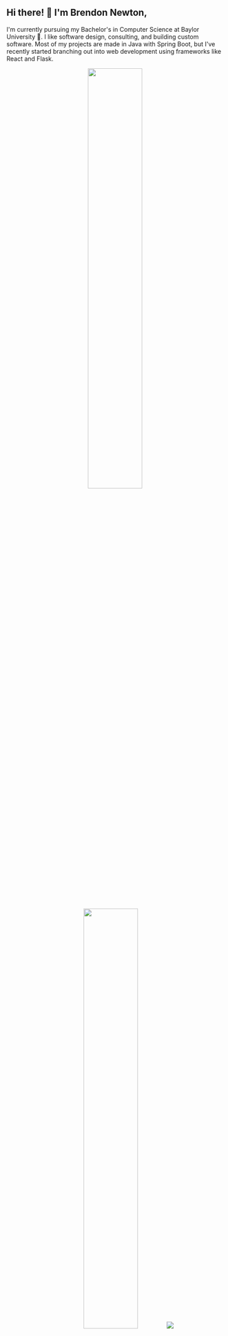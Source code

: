 ## Hi there! 👋 I'm Brendon Newton,

I'm currently pursuing my Bachelor's in Computer Science at Baylor University :bear:. I like software design, consulting, and building custom software. Most of my projects are made in Java with Spring Boot, but I've recently started branching out into web development using frameworks like React and Flask.

<p align="center">
  <img height="50%" width="auto" src ="https://github-readme-stats.vercel.app/api?username=brendonnewt&show_icons=true&count_private=true&theme=vue-dark&hide_border=true&hide=issues,contribs&bg_color=00000000">
  <img height="50%" width="auto" src ="https://github-readme-stats.vercel.app/api/top-langs/?username=brendonnewt&layout=compact&hide_border=true&theme=vue-dark&bg_color=00000000&langs_count=6&hide=svelte,html,css">
  <img src="https://github-readme-streak-stats.herokuapp.com?user=brendonnewt&theme=vue-dark&hide_border=true&background=FFFFFF00"/>
</p>


## 🧰  My Toolbox
<div>
  <img src="https://icongr.am/devicon/javascript-original.svg?size=50&color=currentColor" alt="JavaScript" width="50" height="50"/> &nbsp;
  <img src="https://icongr.am/devicon/nodejs-original.svg?size=50&color=currentColor" alt="NodeJS" width="50" height="50"/> &nbsp; 
  <img src="https://icongr.am/devicon/react-original.svg?size=50&color=currentColor" alt="ReactJS" width="50" height="50"/> &nbsp; 
  <img src="https://icongr.am/devicon/html5-original.svg?size=50&color=currentColor" alt="HTML5" width="50" height="50"/> &nbsp;
  <img src="https://icongr.am/devicon/css3-original.svg?size=50&color=currentColor" alt="CSS3" width="50" height="50"/>
  <img src="https://icongr.am/devicon/c-original.svg?size=50&color=currentColor" alt="C" width="50" height="50" />
  <img src="https://icongr.am/devicon/cplusplus-original.svg?size=50&color=currentColor" alt="C++" width="50" height="50" />
  <img src="https://icongr.am/devicon/mysql-original-wordmark.svg?size=50&color=currentColor" alt="MySQL" width="50" height="50" />
  <img src="https://icongr.am/devicon/python-original.svg?size=50&color=currentColor" alt="Python" width="50" height="50" />
  <img src="https://icongr.am/devicon/java-original.svg?size=50&color=currentColor" alt="Java" width="50" height="50" />
</div>

&nbsp;

### :school: School Projects

* [Hotel Service](https://github.com/brendonnewt/GROUP-FIVE-Hotel-Project): A Java-based hotel landing page with Swing front-end, enabling room bookings.
* [SeaQuail](https://github.com/brendonnewt/SeaQuail): A Python + Flask project leveraging the Lahman baseball database to solve [Immaculate Grid](https://www.immaculategrid.com/) questions, provide yearly Team Summaries with Depth Charts, and provide individal Player, Team, and League stats.
* [WOOFAdoptionService](https://github.com/brendonnewt/WOOFAdoptionService): A pet adoption website with a React and Next.js front-end and Java Spring Boot backend, hosted on GCP for CI/CD.

### :bulb: Personal Projects

* [Trampoline Calculator](https://github.com/brendonnewt/trampoline-calculator): A Flask + Javascript application that can calculate the difficulty values of any combination of skills. It can also save combinations of skills for later use.
* [Algorithm Visualizer](https://github.com/brendonnewt/algorithm-visualizer): A small React frontend + Rust backend API I made to get some practice with APIs and pick up both React and Rust. This application takes input from the user and displays each step of an algorithm executing on it.

&nbsp;

<h2 align="center">📫 Reach me on</h2>
<p align="center">
  <a target="_blank"href="https://www.linkedin.com/in/brendonnewton/"><img src="https://img.shields.io/badge/linkedin-%230077B5.svg?&style=for-the-badge&logo=linkedin&logoColor=white" /></a>&nbsp;&nbsp;&nbsp;&nbsp;
  <a href="mailto:brendonnewton0@gmail.com?subject=Hello%20Brendon,%20From%20Github"><img src="https://img.shields.io/badge/gmail-%23D14836.svg?&style=for-the-badge&logo=gmail&logoColor=white" /></a>&nbsp;&nbsp;&nbsp;&nbsp;
  <a href="mailto:brendon_newton1@baylor.edu?subject=Hello%20Brendon,%20From%20Github"><img src="https://img.shields.io/badge/Outlook-0078D4.svg?&style=for-the-badge&logo=microsoft-outlook&logoColor=white" /></a>&nbsp;&nbsp;&nbsp;&nbsp;
</p>

